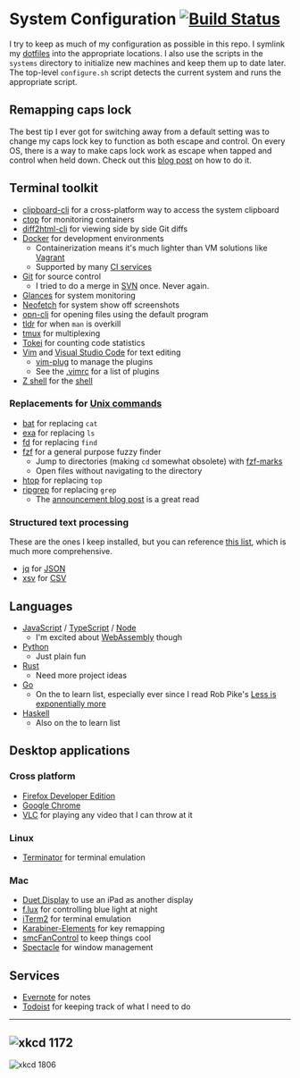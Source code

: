 # System Configuration [![Build Status](https://travis-ci.org/dguo/dotfiles.svg?branch=travis)](https://travis-ci.org/dguo/dotfiles)

I try to keep as much of my configuration as possible in this repo. I symlink
my [dotfiles](https://en.wikipedia.org/wiki/Hidden_file_and_hidden_directory)
into the appropriate locations. I also use the scripts in the `systems`
directory to initialize new machines and keep them up to date later. The
top-level `configure.sh` script detects the current system and runs the
appropriate script.

## Remapping caps lock

The best tip I ever got for switching away from a default setting was to change
my caps lock key to function as both escape and control. On every OS, there is
a way to make caps lock work as escape when tapped and control when held down.
Check out this [blog
post](https://www.dannyguo.com/blog/remap-caps-lock-to-escape-and-control/) on
how to do it.

## Terminal toolkit

* [clipboard-cli](https://github.com/sindresorhus/clipboard-cli) for a cross-platform way to access the system clipboard
* [ctop](https://ctop.sh/) for monitoring containers
* [diff2html-cli](https://diff2html.xyz/) for viewing side by side Git diffs
* [Docker](https://www.docker.com) for development environments
    * Containerization means it's much lighter than VM solutions like [Vagrant](https://www.vagrantup.com)
    * Supported by many [CI services](https://en.wikipedia.org/wiki/Comparison_of_continuous_integration_software)
* [Git](https://git-scm.com) for source control
    * I tried to do a merge in [SVN](https://subversion.apache.org) once. Never again.
* [Glances](https://nicolargo.github.io/glances/) for system monitoring
* [Neofetch](https://github.com/dylanaraps/neofetch) for system show off screenshots
* [opn-cli](https://github.com/sindresorhus/opn-cli) for opening files using the default program
* [tldr](https://tldr.sh/) for when `man` is overkill
* [tmux](https://tmux.github.io) for multiplexing
* [Tokei](https://github.com/Aaronepower/tokei) for counting code statistics
* [Vim](http://www.vim.org) and [Visual Studio Code](https://code.visualstudio.com/) for text editing
    * [vim-plug](https://github.com/junegunn/vim-plug) to manage the plugins
    * See the [.vimrc](https://github.com/dguo/dotfiles/blob/master/.vimrc) for a list of plugins
* [Z shell](http://zsh.sourceforge.net/) for the [shell](https://en.wikipedia.org/wiki/Unix_shell)

### Replacements for [Unix commands](https://en.wikipedia.org/wiki/List_of_Unix_commands)

* [bat](https://github.com/sharkdp/bat) for replacing `cat`
* [exa](https://the.exa.website/) for replacing `ls`
* [fd](https://github.com/sharkdp/fd) for replacing `find`
* [fzf](https://github.com/junegunn/fzf) for a general purpose fuzzy finder
    * Jump to directories (making `cd` somewhat obsolete) with [fzf-marks](https://github.com/urbainvaes/fzf-marks)
    * Open files without navigating to the directory
* [htop](https://hisham.hm/htop/) for replacing `top`
* [ripgrep](https://github.com/BurntSushi/ripgrep) for replacing `grep`
    * The [announcement blog post](https://blog.burntsushi.net/ripgrep/) is a great read

### Structured text processing

These are the ones I keep installed, but you can reference [this
list](https://github.com/dbohdan/structured-text-tools), which is much more
comprehensive.

* [jq](https://stedolan.github.io/jq/) for [JSON](https://en.wikipedia.org/wiki/JSON)
* [xsv](https://github.com/BurntSushi/xsv) for [CSV](https://en.wikipedia.org/wiki/Comma-separated_values)

## Languages

* [JavaScript](https://developer.mozilla.org/en-US/docs/Web/JavaScript) / [TypeScript](https://www.typescriptlang.org/) / [Node](https://nodejs.org/)
    * I'm excited about [WebAssembly](https://webassembly.org/) though
* [Python](https://www.python.org)
    *  Just plain fun
* [Rust](https://www.rust-lang.org/)
    * Need more project ideas
* [Go](https://golang.org)
    * On the to learn list, especially ever since I read Rob Pike's [Less is exponentially more](https://commandcenter.blogspot.com/2012/06/less-is-exponentially-more.html)
* [Haskell](https://www.haskell.org)
    * Also on the to learn list

## Desktop applications

### Cross platform

* [Firefox Developer Edition](https://www.mozilla.org/en-US/firefox/developer/)
* [Google Chrome](https://www.google.com/chrome/index.html)
* [VLC](http://www.videolan.org/vlc/index.html) for playing any video that I can throw at it

### Linux

* [Terminator](https://gnometerminator.blogspot.com/p/introduction.html) for terminal emulation

### Mac

* [Duet Display](http://www.duetdisplay.com) to use an iPad as another display
* [f.lux](https://justgetflux.com/) for controlling blue light at night
* [iTerm2](https://www.iterm2.com) for terminal emulation
* [Karabiner-Elements](https://github.com/tekezo/Karabiner-Elements) for key remapping
* [smcFanControl](https://github.com/hholtmann/smcFanControl) to keep things cool
* [Spectacle](https://www.spectacleapp.com) for window management

## Services

* [Evernote](https://evernote.com) for notes
* [Todoist](https://todoist.com) for keeping track of what I need to do

---
![xkcd 1172](http://imgs.xkcd.com/comics/workflow.png)
---
![xkcd 1806](https://imgs.xkcd.com/comics/borrow_your_laptop.png )
